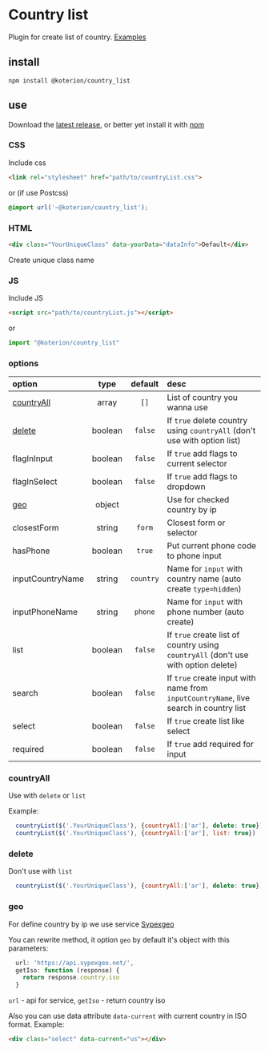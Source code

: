 # Country list 
Plugin for create list of country. [Examples]('https://koterion.github.io/countryList/)

## install

```shell
npm install @koterion/country_list
```

## use

Download the [latest release](https://github.com/koterion/country_list/releases/latest), or better yet install it with [npm](https://www.npmjs.com/package/@koterion/country_list)

### CSS

Include css
```html
<link rel="stylesheet" href="path/to/countryList.css">
```
or (if use Postcss)
```css
@import url('~@koterion/country_list');
```

### HTML

```html
<div class="YourUniqueClass" data-yourData="dataInfo">Default</div>
```
Create unique class name

### JS

Include JS

```html
<script src="path/to/countryList.js"></script>
```

or

```js
import "@koterion/country_list"
```

### options

option | type | default | desc |
:--- | :---: | :---: | :--- |
[countryAll](#countryall) | array | `[]` | List of country you wanna use |
[delete](#delete) | boolean | `false` | If `true` delete country using `countryAll` (don't use with option list)
flagInInput | boolean | `false` | If `true` add flags to current selector
flagInSelect | boolean | `false` | If `true`  add flags to dropdown
[geo](#geo) | object | | Use for checked country by ip |
closestForm | string | `form` | Closest form or selector |
hasPhone | boolean | `true` | Put current phone code to phone input |
inputCountryName | string | `country` | Name for `input` with country name (auto create `type=hidden`)
inputPhoneName | string | `phone` | Name for `input` with phone number (auto create)
list | boolean | `false` | If `true` create list of country using `countryAll` (don't use with option delete)
search | boolean | `false` | If `true` create input with name from `inputCountryName`, live search in country list
select | boolean | `false` | If `true` create list like select
required | boolean | `false` | If `true` add required for input
                 
### countryAll

Use with `delete` or `list`

Example:

```js
  countryList($('.YourUniqueClass'), {countryAll:['ar'], delete: true})
  countryList($('.YourUniqueClass'), {countryAll:['ar'], list: true})
```

### delete

Don't use with `list`

```js
  countryList($('.YourUniqueClass'), {countryAll:['ar'], delete: true})
```

### geo
For define country by ip we use service [Sypexgeo](https://api.sypexgeo.net/)

You can rewrite method, it option `geo` by default it's object with this parameters: 
```js
  url: 'https://api.sypexgeo.net/',
  getIso: function (response) {
    return response.country.iso
  }
```
`url` - api for service, `getIso` - return country iso

Also you can use data attribute `data-current` with current country in ISO format. Example:
```html
<div class="select" data-current="us"></div>
```
